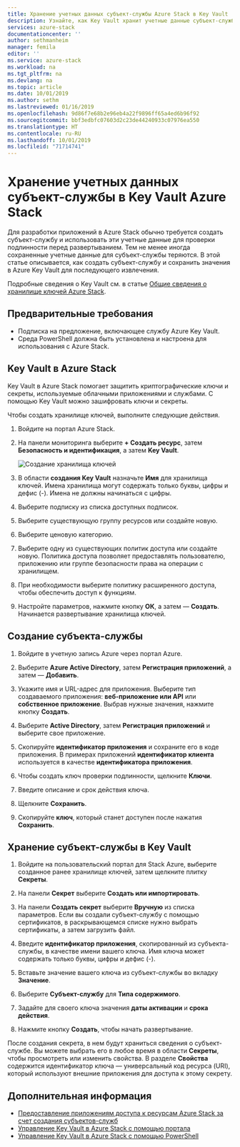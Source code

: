 ```yaml
---
title: Хранение учетных данных субъект-службы Azure Stack в Key Vault | Документация Майкрософт
description: Узнайте, как Key Vault хранит учетные данные субъект-службы в Azure Stack
services: azure-stack
documentationcenter: ''
author: sethmanheim
manager: femila
editor: ''
ms.service: azure-stack
ms.workload: na
ms.tgt_pltfrm: na
ms.devlang: na
ms.topic: article
ms.date: 10/01/2019
ms.author: sethm
ms.lastreviewed: 01/16/2019
ms.openlocfilehash: 9d86f7e68b2e96eb4a22f9896ff65a4ed6b96f92
ms.sourcegitcommit: bbf3edbfc07603d2c23de44240933c07976ea550
ms.translationtype: HT
ms.contentlocale: ru-RU
ms.lasthandoff: 10/01/2019
ms.locfileid: "71714741"
---
```

# <a name="store-service-principal-credentials-in-azure-stack-key-vault"></a>Хранение учетных данных субъект-службы в Key Vault Azure Stack

Для разработки приложений в Azure Stack обычно требуется создать субъект-службу и использовать эти учетные данные для проверки подлинности перед развертыванием. Тем не менее иногда сохраненные учетные данные для субъект-службы теряются. В этой статье описывается, как создать субъект-службу и сохранить значения в Azure Key Vault для последующего извлечения.

Подробные сведения о Key Vault см. в статье [Общие сведения о хранилище ключей Azure Stack](azure-stack-key-vault-intro.md).

## <a name="prerequisites"></a>Предварительные требования

- Подписка на предложение, включающее службу Azure Key Vault.
- Среда PowerShell должна быть установлена и настроена для использования с Azure Stack.

## <a name="key-vault-in-azure-stack"></a>Key Vault в Azure Stack

Key Vault в Azure Stack помогает защитить криптографические ключи и секреты, используемые облачными приложениями и службами. С помощью Key Vault можно зашифровать ключи и секреты.

Чтобы создать хранилище ключей, выполните следующие действия.

1. Войдите на портал Azure Stack.

2. На панели мониторинга выберите **+ Создать ресурс**, затем **Безопасность и идентификация**, а затем **Key Vault**.

   ![Создание хранилища ключей](media/azure-stack-key-vault-store-credentials/create-key-vault.png)

3. В области **создания Key Vault** назначьте **Имя** для хранилища ключей. Имена хранилища могут содержать только буквы, цифры и дефис (-). Имена не должны начинаться с цифры.

4. Выберите подписку из списка доступных подписок.

5. Выберите существующую группу ресурсов или создайте новую.

6. Выберите ценовую категорию.

7. Выберите одну из существующих политик доступа или создайте новую. Политика доступа позволяет предоставлять пользователю, приложению или группе безопасности права на операции с хранилищем.

8. При необходимости выберите политику расширенного доступа, чтобы обеспечить доступ к функциям.

9. Настройте параметров, нажмите кнопку **ОК**, а затем — **Создать**. Начинается развертывание хранилища ключей.

## <a name="create-a-service-principal"></a>Создание субъекта-службы

1. Войдите в учетную запись Azure через портал Azure.

2. Выберите **Azure Active Directory**, затем **Регистрация приложений**, а затем — **Добавить**.

3. Укажите имя и URL-адрес для приложения. Выберите тип создаваемого приложения: **веб-приложение или API** или **собственное приложение**. Выбрав нужные значения, нажмите кнопку **Создать**.

4. Выберите **Active Directory**, затем **Регистрация приложений** и выберите свое приложение.

5. Скопируйте **идентификатор приложения** и сохраните его в коде приложения. В примерах приложений **идентификатор клиента** используется в качестве **идентификатора приложения**.

6. Чтобы создать ключ проверки подлинности, щелкните **Ключи**.

7. Введите описание и срок действия ключа.

8. Щелкните **Сохранить**.

9. Скопируйте **ключ**, который станет доступен после нажатия **Сохранить**.

## <a name="store-the-service-principal-inside-key-vault"></a>Хранение субъект-службы в Key Vault

1. Войдите на пользовательский портал для Stack Azure, выберите созданное ранее хранилище ключей, затем щелкните плитку **Секреты**.

2. На панели **Секрет** выберите **Создать или импортировать**.

3. На панели **Создать секрет** выберите **Вручную** из списка параметров. Если вы создали субъект-службу с помощью сертификатов, в раскрывающемся списке нужно выбрать сертификаты, а затем загрузить файл.

4. Введите **идентификатор приложения**, скопированный из субъекта-службы, в качестве имени вашего ключа. Имя ключа может содержать только буквы, цифры и дефис (-).

5. Вставьте значение вашего ключа из субъект-службы во вкладку **Значение**.

6. Выберите **Субъект-службу** для **Типа содержимого**.

7. Задайте для своего ключа значения **даты активации** и **срока действия**.

8. Нажмите кнопку **Создать**, чтобы начать развертывание.

После создания секрета, в нем будут храниться сведения о субъект-службе. Вы можете выбрать его в любое время в области **Секреты**, чтобы просмотреть или изменить свойства. В разделе **Свойства** содержится идентификатор ключа — универсальный код ресурса (URI), который используют внешние приложения для доступа к этому секрету.

## <a name="next-steps"></a>Дополнительная информация

- [Предоставление приложениям доступа к ресурсам Azure Stack за счет создания субъектов-служб](azure-stack-create-service-principals.md)
- [Управление Key Vault в Azure Stack с помощью портала](azure-stack-key-vault-manage-portal.md)  
- [Управление Key Vault в Azure Stack с помощью PowerShell](azure-stack-key-vault-manage-powershell.md)
